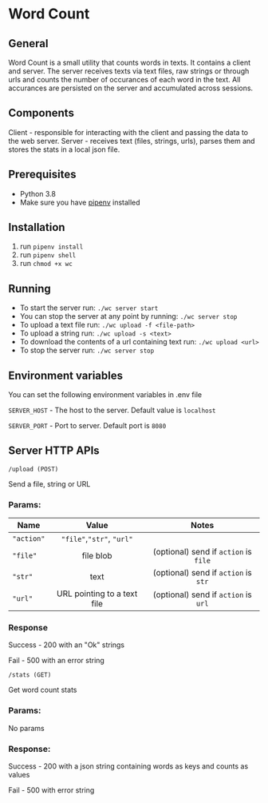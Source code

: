 Word Count
================================================

## General

Word Count is a small utility that counts words in texts. It contains a client and server. The server receives texts via text files, raw strings or through urls and counts the number of occurances of each word in the text. All accurances are persisted on the server and accumulated across sessions.

## Components

Client - responsible for interacting with the client and passing the data to the web server. 
Server - receives text (files, strings, urls), parses them and stores the stats in a local json file.

## Prerequisites
- Python 3.8
- Make sure you have [pipenv](https://pypi.org/project/pipenv/) installed

## Installation
1. run `pipenv install`
2. run `pipenv shell`
3. run `chmod +x wc`

## Running
- To start the server run: `./wc server start`
- You can stop the server at any point by running: `./wc server stop`
- To upload a text file run: `./wc upload -f <file-path>`
- To upload a string run: `./wc upload -s <text>`
- To download the contents of a url containing text run: `./wc upload <url>`
- To stop the server run: `./wc server stop`

## Environment variables
You can set the following environment variables in .env file

`SERVER_HOST` - The host to the server. Default value is `localhost`

`SERVER_PORT` - Port to server. Default port is `8080` 


## Server HTTP APIs

```
/upload (POST)
```
Send a file, string or URL

### Params:

| Name        | Value          | Notes
| ------------- |:-------------:|:-----------------:|
|  `"action"`   |  `"file"`,`"str"`, `"url"` |
|  `"file"` |  file blob | (optional) send if `action` is `file`
|  `"str"`  |  text | (optional) send if `action` is `str`
|  `"url"`  |  URL pointing to a text file | (optional) send if `action` is `url`

### Response

Success - 200 with an "Ok" strings

Fail - 500 with an error string

```
/stats (GET)
```
Get word count stats

### Params:

No params

### Response:

Success - 200 with a json string containing words as keys and counts as values 

Fail - 500 with error string








